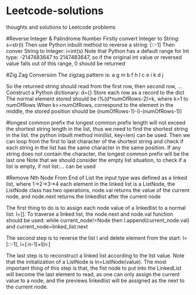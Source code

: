 # Leetcode-solutions
thoughts and solutions to Leetcode problems

#Reverse Integer & Palindrome Number
Firstly convert Integer to String: s=str(i)
Then use Python inbulit method to reverse a string: [::-1]
Then conver String to Integer: i=int(s)
Note that Python has a default range for Int type: -2147483647 to 2147483647, so if the original int value or reversed value falls out of this range, 0 should be returned

#Zig Zag Conversion
The zigzag pattern is:
a    g   m
b  f h  l
c e  i k
d    j

So the returned string should read from the first row, then second row, ...
Construct a Python dictionary: d={}
Store each row as a record to the dict
The normal element stored should be i%(d*numOfRows-2)=k, where k=1 to numOfRows
When k>=numOfRows, correspond to the element in the middle, the stored position should be (numOfRows-1)-(i-(numOfRows-1))

#longest common prefix
the longest common prefix length will not exceed the shortest string length in the list, thus we need to find the shortest string in the list. the python inbuilt method min(list, key=len) can be used.
Then we can loop from the first to last character of the shortest string and check if each string in the list has the same character in the same position. If any string does not contain the character, the longest common prefix will be the last one
Note that we should consider the empty list situation, to check if a list is empty, if not list:... can be used

#Remove Nth Node From End of List
the input type was defined as a linked list, where 1->2->3->4
each element in the linked list is a ListNode, the ListNode class has two operations, node.val returns the value of the current node, and node.next returns the linkedlist after the current node

The first thing to do is to assign each node value of a linkedlist to a normal list: l=[]. To traverse a linked list, the node.next and node.val function should be used: while current_node!=Node then l.append(current_node.val) and current_node=linked_list.next

The second step is to reverse the list l and delete element from the start: l=[::-1], l=[:n-1]+l[n:]

The last step is to reconstruct a linked list according to the list value. Note that the initialization of a ListNode is ln=ListNode(value). The most important thing of this step is that, the fist node to put into the LinkedList will become the last element to read, as one can only assign the current value to a node, and the previews linkedlist will be assigned as the next to the current node.



